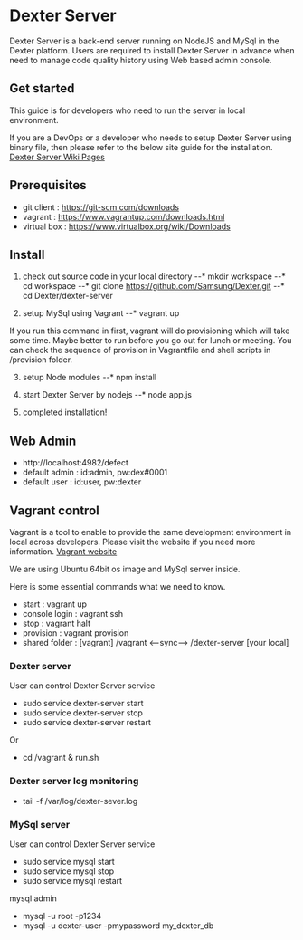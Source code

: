 # Dexter Server
Dexter Server is a back-end server running on NodeJS and MySql in the Dexter platform. Users are required to install Dexter Server in advance when need to manage code quality history using Web based admin console.  

## Get started
This guide is for developers who need to run the server in local environment.

If you are a DevOps or a developer who needs to setup Dexter Server using binary file, then please refer to the below site guide for the installation.
[Dexter Server Wiki Pages](https://dexter.atlassian.net/wiki/display/DW/Dexter+Server)

## Prerequisites
- git client : https://git-scm.com/downloads
- vagrant : https://www.vagrantup.com/downloads.html
- virtual box : https://www.virtualbox.org/wiki/Downloads

## Install

1. check out source code in your local directory
--* mkdir workspace
--* cd workspace
--* git clone https://github.com/Samsung/Dexter.git
--* cd Dexter/dexter-server

2. setup MySql using Vagrant
--* vagrant up

If you run this command in first, vagrant will do provisioning which will take some time. Maybe better to run before you go out for lunch or meeting.
You can check the sequence of provision in Vagrantfile and shell scripts in /provision folder.

3. setup Node modules
--* npm install

4. start Dexter Server by nodejs
--* node app.js

5. completed installation!

## Web Admin

- http://localhost:4982/defect
- default admin : id:admin, pw:dex#0001
- default user  : id:user, pw:dexter

## Vagrant control
Vagrant is a tool to enable to provide the same development environment in local across developers. Please visit the website if you need more information. [Vagrant website](https://www.vagrantup.com/)

We are using Ubuntu 64bit os image and MySql server inside.

Here is some essential commands what we need to know.
- start : vagrant up
- console login : vagrant ssh
- stop : vagrant halt
- provision : vagrant provision
- shared folder : [vagrant] /vagrant <--sync--> /dexter-server [your local]

### Dexter server
User can control Dexter Server service
- sudo service dexter-server start
- sudo service dexter-server stop
- sudo service dexter-server restart

Or
- cd /vagrant & run.sh

### Dexter server log monitoring
- tail -f /var/log/dexter-sever.log

### MySql server
User can control Dexter Server service
- sudo service mysql start
- sudo service mysql stop
- sudo service mysql restart

mysql admin
- mysql -u root -p1234
- mysql -u dexter-user -pmypassword my_dexter_db
